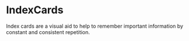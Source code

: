 # IndexCards

Index cards are a visual aid to help to remember important information by constant and consistent repetition.
